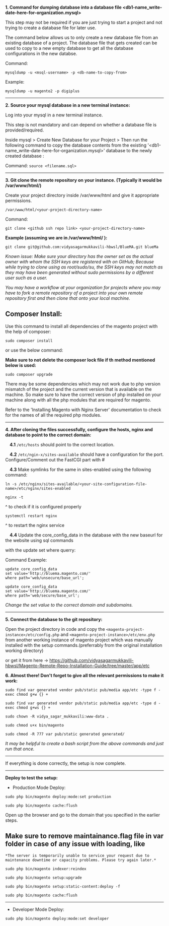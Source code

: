 **1. Command for dumping database into a database file <db1-name_write-date-here-for-organization.mysql>**

This step may not be required if you are just trying to start a project and not trying to create a database file for later use.

The command below allows us to only create a new database file from an existing database of a project. The database file that gets created can be used to copy to a new empty database to get all the database configurations in the new databse. 


Command:

```mysqldump -u <msql-username> -p <db-name-to-copy-from>```

Example:
```
mysqldump -u magento2 -p digiplus
```

---

**2. Source your mysql database in a new terminal instance:**

Log into your mysql in a new terminal instance.

This step is not mandatory and can depend on whether a database file is provided/required.

Inside mysql > Create New Database for your Project > Then run the following command to copy the database
contents from the existing '<db1-name_write-date-here-for-organization.mysql>' database to the newly created database :

Command:
```source <filename.sql>```

---

**3. Git clone the remote repository on your instance. (Typically it would be /var/www/html/<your-project-name>)**

Create your project directory inside /var/www/html and give it appropriate permissions.

```/var/www/html/<your-project-directory-name>```

Command:
```
git clone <github ssh repo link> <your-project-directory-name>
```

**Example (assuming we are in /var/www/html/ ):**
```
git clone git@github.com:vidyasagarmukkavili-hbwsl/BlueMA.git blueMa
```

*Known issue: Make sure your directory has the owner set as the actual owner with whom the SSH keys are registered with on GitHub;
Because while trying to clone using as root/sudo/su, the SSH keys may not match as they may have been generated without sudo permissions by a different user such as a user.*


*You may have a workflow at your organization for projects where you may have to fork a remote repository of a project into your own remote repository first and then clone that onto your local machine.*

## Composer Install:

Use this command to install all dependencies of the magento project with the help of composer:

```
sudo composer install
```

or use the below command:

**Make sure to not delete the composer lock file if th method mentioned below is used:**

```
sudo composer upgrade
```

There may be some dependencies which may not work due to php version mismatch of the project and the current version that is available on the machine. So make sure to have the correct version of php installed on your machine along with all the php modules that are required for magento. 

Refer to the 'Installing Magento with Nginx Server' documentation to check for the names of all the required php modules.

---

**4. After cloning the files successfully, configure the hosts, nginx and database to point to the correct domain:**

   &emsp;**4.1** ```/etc/hosts``` should point to the correct location.

   &emsp;**4.2** ```/etc/ngin-x/sites-available``` should have a configuration for the port.
   Configure/Comment out the FastCGI part with #

   &emsp;**4.3** Make symlinks for the same in sites-enabled using the following command:
   ```
   ln -s /etc/nginx/sites-available/<your-site-configuration-file-name>/etc/nginx/sites-enabled
   ```

   ```
   nginx -t
   ```
   ^ to check if it is configured properly

   ```
   systemctl restart nginx
   ```
   ^ to restart the nginx service

   &emsp;**4.4** Update the core_config_data in the database with the new baseurl for the website using sql commands
   
   with the update set where querry:

   Command Example:

   ```
   update core_config_data
   set value='http://bluema.magento.com/'
   where path='web/unsecure/base_url';
   ```


   ```
   update core_config_data
   set value='http://bluema.magento.com/'
   where path='web/secure/base_url';
   ```

   *Change the set value to the correct domain and subdomains.*

---

**5. Connect the database to the git repository:**

Open the project directory in code and copy the ```<magento-project-instance>/etc/config.php``` and
```<magento-project-instance>/etc/env.php``` from another working instance of magento project which was
manually installed with the setup commands.(preferrably from the original installation working directory)

or get it from here ->  https://github.com/vidyasagarmukkavili-hbwsl/Magento-Remote-Repo-Installation-Guide/tree/master/app/etc

**6. Almost there! Don't forget to give all the relevant permissions to make it work:**

```
sudo find var generated vendor pub/static pub/media app/etc -type f -exec chmod g+w {} +
```
```
sudo find var generated vendor pub/static pub/media app/etc -type d -exec chmod g+ws {} +
```
```
sudo chown -R vidya_sagar_mukkavili:www-data .
```
```
sudo chmod u+x bin/magento
```

```
sudo chmod -R 777 var pub/static generated generated/
```

*It may be helpful to create a bash script from the above commands and just run that once.*

---

If everything is done correctly, the setup is now complete.

---

**Deploy to test the setup:** 

- Production Mode Deploy:

```
sudo php bin/magento deploy:mode:set production
```

```
sudo php bin/magento cache:flush
```

Open up the browser and go to the domain that you specified in the earlier steps.

## Make sure to remove maintainance.flag file in var folder in case of any issue with loading, like

```*The server is temporarily unable to service your request due to maintenance downtime or capacity problems. Please try again later.*```


```
sudo php bin/magento indexer:reindex
```
```
sudo php bin/magento setup:upgrade
```
```
sudo php bin/magento setup:static-content:deploy -f
```
```
sudo php bin/magento cache:flush
```

---

- Developer Mode Deploy:

```
sudo php bin/magento deploy:mode:set developer
```
